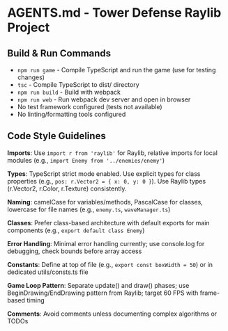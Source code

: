 # AGENTS.md - Tower Defense Raylib Project

## Build & Run Commands
- `npm run game` - Compile TypeScript and run the game (use for testing changes)
- `tsc` - Compile TypeScript to dist/ directory
- `npm run build` - Build with webpack
- `npm run web` - Run webpack dev server and open in browser
- No test framework configured (tests not available)
- No linting/formatting tools configured

## Code Style Guidelines

**Imports**: Use `import r from 'raylib'` for Raylib, relative imports for local modules (e.g., `import Enemy from '../enemies/enemy'`)

**Types**: TypeScript strict mode enabled. Use explicit types for class properties (e.g., `pos: r.Vector2 = { x: 0, y: 0 }`). Use Raylib types (r.Vector2, r.Color, r.Texture) consistently.

**Naming**: camelCase for variables/methods, PascalCase for classes, lowercase for file names (e.g., `enemy.ts`, `waveManager.ts`)

**Classes**: Prefer class-based architecture with default exports for main components (e.g., `export default class Enemy`)

**Error Handling**: Minimal error handling currently; use console.log for debugging, check bounds before array access

**Constants**: Define at top of file (e.g., `export const boxWidth = 50`) or in dedicated utils/consts.ts file

**Game Loop Pattern**: Separate update() and draw() phases; use BeginDrawing/EndDrawing pattern from Raylib; target 60 FPS with frame-based timing

**Comments**: Avoid comments unless documenting complex algorithms or TODOs
